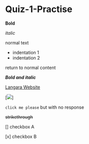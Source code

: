 # Quiz-1-Practise 

**Bold**

*italic*

normal text

- indentation 1
- indentation 2

return to normal content

***Bold and italic***

[Langara Website](https://langara.ca/)

[![](https://langara.ca/departments/communications-marketing/images/department_box.jpg)]

``click me please``
but with no response

~~strikethrough~~

[] checkbox A

[x] checkbox B
